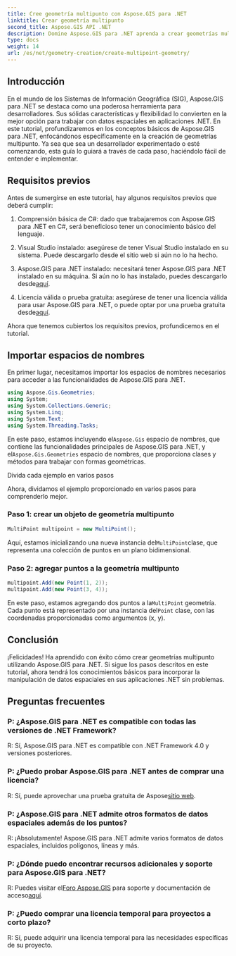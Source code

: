 ```yaml
---
title: Cree geometría multipunto con Aspose.GIS para .NET
linktitle: Crear geometría multipunto
second_title: Aspose.GIS API .NET
description: Domine Aspose.GIS para .NET aprenda a crear geometrías multipunto sin esfuerzo. Tutorial completo para desarrolladores.
type: docs
weight: 14
url: /es/net/geometry-creation/create-multipoint-geometry/
---
```

## Introducción

En el mundo de los Sistemas de Información Geográfica (SIG), Aspose.GIS para .NET se destaca como una poderosa herramienta para desarrolladores. Sus sólidas características y flexibilidad lo convierten en la mejor opción para trabajar con datos espaciales en aplicaciones .NET. En este tutorial, profundizaremos en los conceptos básicos de Aspose.GIS para .NET, enfocándonos específicamente en la creación de geometrías multipunto. Ya sea que sea un desarrollador experimentado o esté comenzando, esta guía lo guiará a través de cada paso, haciéndolo fácil de entender e implementar.

## Requisitos previos

Antes de sumergirse en este tutorial, hay algunos requisitos previos que deberá cumplir:

1. Comprensión básica de C#: dado que trabajaremos con Aspose.GIS para .NET en C#, será beneficioso tener un conocimiento básico del lenguaje.

2. Visual Studio instalado: asegúrese de tener Visual Studio instalado en su sistema. Puede descargarlo desde el sitio web si aún no lo ha hecho.

3. Aspose.GIS para .NET instalado: necesitará tener Aspose.GIS para .NET instalado en su máquina. Si aún no lo has instalado, puedes descargarlo desde[aquí](https://releases.aspose.com/gis/net/).

4.  Licencia válida o prueba gratuita: asegúrese de tener una licencia válida para usar Aspose.GIS para .NET, o puede optar por una prueba gratuita desde[aquí](https://releases.aspose.com/).

Ahora que tenemos cubiertos los requisitos previos, profundicemos en el tutorial.

## Importar espacios de nombres

En primer lugar, necesitamos importar los espacios de nombres necesarios para acceder a las funcionalidades de Aspose.GIS para .NET.


```csharp
using Aspose.Gis.Geometries;
using System;
using System.Collections.Generic;
using System.Linq;
using System.Text;
using System.Threading.Tasks;
```

 En este paso, estamos incluyendo el`Aspose.Gis` espacio de nombres, que contiene las funcionalidades principales de Aspose.GIS para .NET, y el`Aspose.Gis.Geometries` espacio de nombres, que proporciona clases y métodos para trabajar con formas geométricas.

Divida cada ejemplo en varios pasos

Ahora, dividamos el ejemplo proporcionado en varios pasos para comprenderlo mejor.

### Paso 1: crear un objeto de geometría multipunto

```csharp
MultiPoint multipoint = new MultiPoint();
```

 Aquí, estamos inicializando una nueva instancia del`MultiPoint`clase, que representa una colección de puntos en un plano bidimensional.

### Paso 2: agregar puntos a la geometría multipunto

```csharp
multipoint.Add(new Point(1, 2));
multipoint.Add(new Point(3, 4));
```

 En este paso, estamos agregando dos puntos a la`MultiPoint` geometría. Cada punto está representado por una instancia del`Point` clase, con las coordenadas proporcionadas como argumentos (x, y).

## Conclusión

¡Felicidades! Ha aprendido con éxito cómo crear geometrías multipunto utilizando Aspose.GIS para .NET. Si sigue los pasos descritos en este tutorial, ahora tendrá los conocimientos básicos para incorporar la manipulación de datos espaciales en sus aplicaciones .NET sin problemas.

## Preguntas frecuentes

### P: ¿Aspose.GIS para .NET es compatible con todas las versiones de .NET Framework?
R: Sí, Aspose.GIS para .NET es compatible con .NET Framework 4.0 y versiones posteriores.

### P: ¿Puedo probar Aspose.GIS para .NET antes de comprar una licencia?
 R: Sí, puede aprovechar una prueba gratuita de Aspose[sitio web](https://purchase.aspose.com/temporary-license/).

### P: ¿Aspose.GIS para .NET admite otros formatos de datos espaciales además de los puntos?
R: ¡Absolutamente! Aspose.GIS para .NET admite varios formatos de datos espaciales, incluidos polígonos, líneas y más.

### P: ¿Dónde puedo encontrar recursos adicionales y soporte para Aspose.GIS para .NET?
 R: Puedes visitar el[Foro Aspose.GIS](https://forum.aspose.com/c/gis/33) para soporte y documentación de acceso[aquí](https://reference.aspose.com/gis/net/).

### P: ¿Puedo comprar una licencia temporal para proyectos a corto plazo?
R: Sí, puede adquirir una licencia temporal para las necesidades específicas de su proyecto.